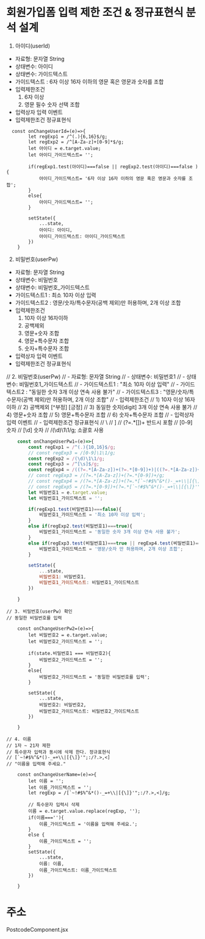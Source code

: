 # 회원가입폼 입력 제한 조건 & 정규표현식 분석 설계

1. 아이디(userId)
- 자료형: 문자열 String
- 상태변수: 아이디
- 상태변수: 가이드텍스트
- 가이드텍스트 : 6자 이상 16자 이하의 영문 혹은 영문과 숫자를 조합
- 입력제한조건 
  1) 6자 이상
  2) 영문 필수 숫자 선택 조합
- 입력상자 입력 이벤트
- 입력제한조건 정규표현식
```JS
  const onChangeUserId=(e)=>{
        let regExp1 = /^(.){6,16}$/g;       
        let regExp2 = /^[A-Za-z]+[0-9]*$/g;
        let 아이디 = e.target.value;
        let 아이디_가이드텍스트= '';

        if(regExp1.test(아이디)===false || regExp2.test(아이디)===false ){
            아이디_가이드텍스트= '6자 이상 16자 이하의 영문 혹은 영문과 숫자를 조합';
        }
        else{
            아이디_가이드텍스트= '';
        }

        setState({
            ...state,
            아이디: 아이디,
            아이디_가이드텍스트: 아이디_가이드텍스트
        })
    }
```


2. 비밀번호(userPw)
- 자료형: 문자열 String
- 상태변수: 비밀번호
- 상태변수: 비밀번호_가이드텍스트
- 가이드텍스트1 : 최소 10자 이상 입력
- 가이드텍스트2 : 영문/숫자/특수문자(공백 제외)만 허용하며, 2개 이상 조합
- 입력제한조건 
  1) 10자 이상 16자이하
  2) 공백제외
  3) 영문+숫자 조합
  4) 영문+특수문자 조합
  5) 숫자+특수문자 조합
- 입력상자 입력 이벤트
- 입력제한조건 정규표현식

 // 2. 비밀번호(userPw)
    // - 자료형: 문자열 String
    // - 상태변수: 비밀번호1
    // - 상태변수: 비밀번호1_가이드텍스트
    // - 가이드텍스트1 : "최소 10자 이상 입력"
    // - 가이드텍스트2 : "동일한 숫자 3개 이상 연속 사용 불가"
    // - 가이드텍스트3 : "영문/숫자/특수문자(공백 제외)만 허용하며, 2개 이상 조합"
    // - 입력제한조건 
    //   1) 10자 이상 16자이하
    //   2) 공백제외  [^부정]  [긍정]
    //   3) 동일한 숫자[digit] 3개 이상 연속 사용 불가
    //   4) 영문+숫자 조합
    //   5) 영문+특수문자 조합
    //   6) 숫자+특수문자 조합
    // - 입력상자 입력 이벤트
    // - 입력제한조건 정규표현식
    // \\
    // \]
    // (?=.*[])+  반드시 포함
    // [0-9] 숫자
    // [\d]  숫자
    // /(\d)\1\1/g; 소괄호 사용

```js
    const onChangeUserPw1=(e)=>{
        const regExp1 = /^(.){10,16}$/g;
        // const regExp3 = /[0-9]\1\1/g;
        const regExp2 = /(\d)\1\1/g;
        const regExp3 = /^[\s]$/g;
        const regExp4 = /((?=.*[A-Za-z])+(?=.*[0-9])+)|((?=.*[A-Za-z])+(?=.*[`~!#$%^&*()-_=+\\|[{\]}'";:/?.>,<])+)|((?=.*[0-9])+(?=.*[`~!#$%^&*()-_=+\\|[{\]}'";:/?.>,<])+)/g;
        // const regExp3 = /(?=.*[A-Za-z])+(?=.*[0-9])+/g;
        // const regExp4 = /(?=.*[A-Za-z])+(?=.*[`~!#$%^&*()-_=+\\|[{\]}'";:/?.>,<])+/g;
        // const regExp5 = /(?=.*[0-9])+(?=.*[`~!#$%^&*()-_=+\\|[{\]}'";:/?.>,<])+/g;
        let 비밀번호1 = e.target.value;
        let 비밀번호1_가이드텍스트 = '';

        if(regExp1.test(비밀번호1)===false){
            비밀번호1_가이드텍스트 = '최소 10자 이상 입력';
        }
        else if(regExp2.test(비밀번호1)===true){
            비밀번호1_가이드텍스트 = '동일한 숫자 3개 이상 연속 사용 불가';
        }
        else if(regExp3.test(비밀번호1)===true || regExp4.test(비밀번호1)===false) {
            비밀번호1_가이드텍스트 = '영문/숫자 만 허용하며, 2개 이상 조합';
        }

        setState({
            ...state,
            비밀번호1: 비밀번호1,
            비밀번호1_가이드텍스트: 비밀번호1_가이드텍스트
        })

    }


```



    // 3. 비밀번호(userPw) 확인
    // 동일한 비밀번호를 입력
```JS    
    const onChangeUserPw2=(e)=>{
        let 비밀번호2 = e.target.value;
        let 비밀번호2_가이드텍스트 = '';

        if(state.비밀번호1 === 비밀번호2){
            비밀번호2_가이드텍스트 = '';
        }
        else{
            비밀번호2_가이드텍스트 = '동일한 비밀번호를 입력';
        }

        setState({
            ...state,
            비밀번호2: 비밀번호2,
            비밀번호2_가이드텍스트: 비밀번호2_가이드텍스트
        })

    }
```




    // 4. 이름
    // 1자 ~ 21자 제한
    // 특수문자 입력과 동시에 삭제 한다. 정규표현식
    // [`~!#$%^&*()-_=+\\|[{\]}'";:/?.>,<]
    // "이름을 입력해 주세요."
    
```JS    
    const onChangeUserName=(e)=>{
        let 이름 = '';
        let 이름_가이드텍스트 = '';
        let regExp = /[`~!#$%^&*()-_=+\\|[{\]}'";:/?.>,<]/g;

        // 특수문자 입력시 삭제
        이름 = e.target.value.replace(regExp, '');
        if(이름===''){
            이름_가이드텍스트 = '이름을 입력해 주세요.';
        }
        else {
            이름_가이드텍스트 = '';
        }
        setState({
            ...state,
            이름: 이름,
            이름_가이드텍스트: 이름_가이드텍스트
        })

    }

```

# 주소
PostcodeComponent.jsx
